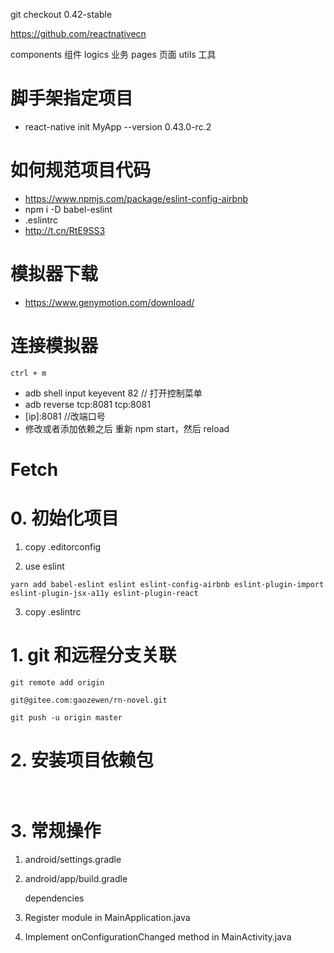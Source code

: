 git checkout 0.42-stable

https://github.com/reactnativecn

components      组件
logics          业务
pages           页面
utils           工具
# 脚手架指定项目

- react-native init MyApp --version 0.43.0-rc.2

# 如何规范项目代码

- https://www.npmjs.com/package/eslint-config-airbnb
- npm i -D babel-eslint
- .eslintrc
- http://t.cn/RtE9SS3

# 模拟器下载

- https://www.genymotion.com/download/

# 连接模拟器
    ctrl + m
- adb shell input keyevent 82 // 打开控制菜单
- adb reverse tcp:8081 tcp:8081
- [ip]:8081 //改端口号
- 修改或者添加依赖之后 重新 npm start，然后 reload

# Fetch


# 0. 初始化项目

1. copy .editorconfig

2. use eslint

~~~
yarn add babel-eslint eslint eslint-config-airbnb eslint-plugin-import eslint-plugin-jsx-a11y eslint-plugin-react
~~~

3. copy .eslintrc

# 1. git 和远程分支关联
    git remote add origin 
    
    git@gitee.com:gaozewen/rn-novel.git
    
    git push -u origin master

# 2. 安装项目依赖包
~~~javascript
    
~~~

# 3. 常规操作

1. android/settings.gradle

2. android/app/build.gradle

    dependencies
  
3. Register module in MainApplication.java

4. Implement onConfigurationChanged method in MainActivity.java

